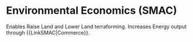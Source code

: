 # Environmental Economics (SMAC)

Enables Raise Land and Lower Land terraforming. 
Increases Energy output through {{LinkSMAC|Commerce}}. 